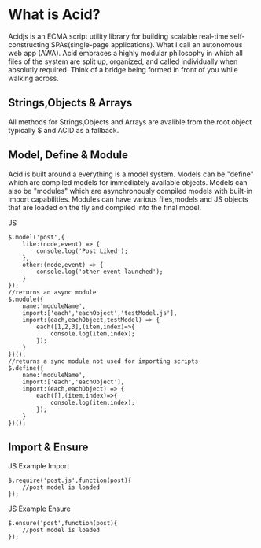 What is Acid?
=======
Acidjs is an ECMA script utility library for building scalable real-time self-constructing SPAs(single-page applications). What I call an autonomous web app (AWA). Acid embraces a highly modular philosophy in which all files of the system are split up, organized, and called individually when absolutly required. Think of a bridge being formed in front of you while walking across.

Strings,Objects & Arrays
-----------------------
All methods for Strings,Objects and Arrays are avalible from the root object typically $ and ACID as a fallback. 

Model, Define & Module
-----------------------
Acid is built around a everything is a model system. Models can be "define" which are compiled models for immediately available objects. Models can also be "modules" which are asynchronously compiled models with built-in import capabilities. Modules can have various files,models and JS objects that are loaded on the fly and compiled into the final model.

JS

    $.model('post',{
    	like:(node,event) => {
    		console.log('Post Liked');
    	},
    	other:(node,event) => {
    		console.log('other event launched');
    	}
    });
    //returns an async module
    $.module({
    	name:'moduleName',
    	import:['each','eachObject','testModel.js'],
    	import:(each,eachObject,testModel) => {
    		each([1,2,3],(item,index)=>{
    			console.log(item,index);
    		});
    	}
    })();
    //returns a sync module not used for importing scripts
    $.define({
    	name:'moduleName',
    	import:['each','eachObject'],
    	import:(each,eachObject) => {
    		each([],(item,index)=>{
    			console.log(item,index);
    		});
    	}
    })();


Import & Ensure
-----------------------
JS Example Import

    $.require('post.js',function(post){
		//post model is loaded
	});
	
JS Example Ensure

    $.ensure('post',function(post){
		//post model is loaded
	});


